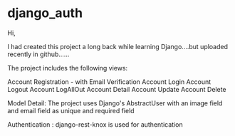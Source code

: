 # django_auth

Hi,

I had created this project a long back while learning Django....but uploaded recently in github......

The project includes the following views:

  Account Registration - with Email Verification
  Account Login
  Account Logout
  Account LogAllOut
  Account Detail 
  Account Update
  Account Delete
  
Model Detail:
  The project uses Django's AbstractUser with an image field and email field as unique and required field
  
Authentication :
  django-rest-knox is used for authentication
  

 

  
 
  
